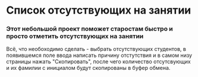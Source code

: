 <h1>Список отсутствующих на занятии</h1>
<h3>Этот небольшой проект поможет старостам быстро и просто отметить отсутствующих на занятии</h3>
<p>Всё, что необоходимо сделать - выбрать отсутствующих студентов, в появившемся поле ввода написать причину отстутствия и в самом низу страницы нажать "Скопировать", после чего количество отсутсвующих и их фамилии с инициалом будут скопированы в буфер обмена.</p>
